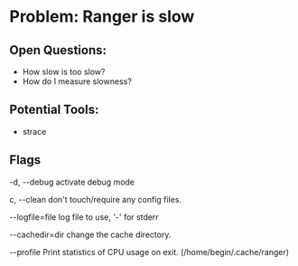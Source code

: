 # Problem: Ranger is slow

## Open Questions:

- How slow is too slow?
- How do I measure slowness?

## Potential Tools:

- strace

## Flags

-d, --debug           activate debug mode

c, --clean           don't touch/require any config files.

--logfile=file        log file to use, '-' for stderr

--cachedir=dir        change the cache directory.

--profile             Print statistics of CPU usage on exit.
                        (/home/begin/.cache/ranger)
